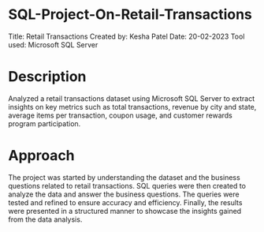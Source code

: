 # SQL-Project-On-Retail-Transactions
Title: Retail Transactions
Created by: Kesha Patel
Date: 20-02-2023
Tool used: Microsoft SQL Server
# Description
Analyzed a retail transactions dataset using Microsoft SQL Server to extract insights on key metrics such as total transactions, revenue by city and state, average items per transaction, coupon usage, and customer rewards program participation.
# Approach
The project was started by understanding the dataset and the business questions related to retail transactions. SQL queries were then created to analyze the data and answer the business questions. The queries were tested and refined to ensure accuracy and efficiency. Finally, the results were presented in a structured manner to showcase the insights gained from the data analysis.
